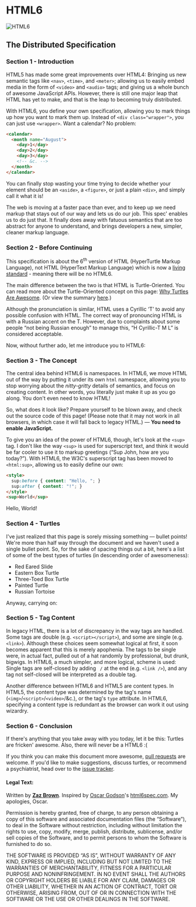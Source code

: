 # HTML6

![HTML6](/turtle.png)

## The Distributed Specification

### Section 1 - Introduction

HTML5 has made some great improvements over HTML4: Bringing us new semantic tags like `<nav>`, `<time>`, and `<meter>`; allowing us to easily embed media in the form of `<video>` and `<audio>` tags; and giving us a whole bunch of awesome JavaScript APIs. However, there is still one major leap that HTML has yet to make, and that is the leap to becoming truly distributed.

With  HTML6, you define your own specification, allowing you to mark things up how you want to mark them up. Instead of `<div class="wrapper">`, you can just use `<wrapper>`. Want a calendar? No problem:

```html
<calendar>
  <month name="August">
    <day>1</day>
    <day>2</day>
    <day>3</day>
    <!-- &c. -->
  </month>
</calendar>
```

You can finally stop wasting your time trying to decide whether your element should be an `<aside>`, a `<figure>`, or just a plain `<div>`, and simply call it what it is!

The web is moving at a faster pace than ever, and to keep up we need markup that stays out of our way and lets us do our job. This spec' enables us to do just that. It finally does away with fatuous semantics that are too abstract for anyone to understand, and brings developers a new, simpler, cleaner markup language.

### Section 2 - Before Continuing

This specification is about the 6<sup>th</sup> version of HТML (HyperTurtle Markup Language), not HTML (HyperText Markup Language) which is now a [living standard](http://html5doctor.com/html5-living-standard/) - meaning there will be no HTML6.

The main difference between the two is that HТML is Turtle-Oriented. You can read more about the Turtle-Oriented concept on this page: [Why Turtles Are Awesome](http://pinterest.com/ameliamcquiston/turtles-are-awesome/). (Or view the summary [here](http://cdn.attackofthecute.com/September-01-2011-22-24-51-piccwk6ga282138914530371.jpeg).)

Although the pronunciation is similar, HТML uses a Cyrillic &lsquo;Т&rsquo; to avoid any possible confusion with HTML. The correct way of pronouncing HТML is with a Russian accent on the Т. However, due to complaints about some people &ldquo;not being Russian enough&rdquo; to manage this, &ldquo;H Cyrillic-T M L&rdquo; is considered acceptable.

Now, without further ado, let me introduce you to  HTML6:

### Section 3 - The Concept

The central idea behind  HTML6 is namespaces. In  HTML6, we move HTML out of the way by putting it under its own `html` namespace, allowing you to stop worrying about the *nitty-gritty* details of semantics, and focus on creating content. In other words, you literally just make it up as you go along. You don't even need to know HTML!

So, what does it look like? Prepare yourself to be blown away, and check out the source code of this page! (Please note that it may not work in all browsers, in which case it will fall back to legacy HTML.)<noscript> &mdash; <strong>You need to enable JavaScript.</strong></noscript>

To give you an idea of the power of  HTML6, though, let's look at the `<sup>` tag. I don't like the way `<sup>` is used for superscript text, and think it would be far cooler to use it to markup greetings (&ldquo;Sup John, how are you today?&rdquo;). With  HTML6, the W3C's superscript tag has been moved to `<html:sup>`, allowing us to easily define our own:

```html
<style>
  sup:before { content: "Hello, "; }
  sup:after { content: "!"; }
</style>
<sup>World</sup>
```
Hello, World!

### Section 4 - Turtles

I've just realized that this page is sorely missing something &mdash; bullet points! We're more than half way through the document and we haven't used a single bullet point. So, for the sake of spacing things out a bit, here's a list of some of the best types of turtles (in descending order of awesomeness):

  *  Red Eared Slide
  *  Eastern Box Turtle
  *  Three-Toed Box Turtle
  *  Painted Turtle
  *  Russian Tortoise

Anyway, carrying on:

### Section 5 - Tag Content

In legacy HTML, there is a lot of discrepancy in the way tags are handled. Some tags are double (e.g. `<script></script>`), and some are single (e.g. `<link>`). Although these choices seem somewhat logical at first, it soon becomes apparent that this is merely apophenia. The tags to be single were, in actual fact, pulled out of a hat randomly by professional, but drunk, bigwigs. In  HTML6, a much simpler, and more logical, scheme is used: Single tags are self-closed by adding ` /` at the end (e.g. `<link />`), and any tag not self-closed will be interpreted as a double tag.

Another difference between  HTML6 and HTML5 are content types. In HTML5, the content type was determined by the tag's name (`<img>`/`<script>`/`<video>`/&c.), or the tag's `type` attribute. In  HTML6, specifying a content type is redundant as the browser can work it out using wizardry.

### Section 6 - Conclusion

If there's anything that you take away with you today, let it be this: Turtles are fricken' awesome. Also, there will never be a HTML6 :(

If you think you can make this document more awesome, [pull requests](https://github.com/jb/HTML6/pulls) are welcome. If you'd like to make suggestions, discuss turtles, or recommend a psychiatrist, head over to the [issue tracker](https://github.com/jb/HTML6/issues).

#### Legal Text:

Written by **[Zaz Brown](http://www.hyperturtle.digital)**. Inspired by [Oscar Godson](http://whothefuckisoscargodson.com)'s <a href="http://html6spec.com" rel="nofollow">html6spec.com</a>. My apologies, Oscar.

Permission is hereby granted, free of charge, to any person obtaining a copy of this software and associated documentation files (the &ldquo;Software&rdquo;), to deal in the Software without restriction, including without limitation the rights to use, copy, modify, merge, publish, distribute, sublicense, and/or sell copies of the Software, and to permit persons to whom the Software is furnished to do so.

THE SOFTWARE IS PROVIDED &ldquo;AS IS&rdquo;, WITHOUT WARRANTY OF ANY KIND, EXPRESS OR IMPLIED, INCLUDING BUT NOT LIMITED TO THE WARRANTIES OF MERCHANTABILITY, FITNESS FOR A PARTICULAR PURPOSE AND NONINFRINGEMENT. IN NO EVENT SHALL THE AUTHORS OR COPYRIGHT HOLDERS BE LIABLE FOR ANY CLAIM, DAMAGES OR OTHER LIABILITY, WHETHER IN AN ACTION OF CONTRACT, TORT OR OTHERWISE, ARISING FROM, OUT OF OR IN CONNECTION WITH THE SOFTWARE OR THE USE OR OTHER DEALINGS IN THE SOFTWARE.
